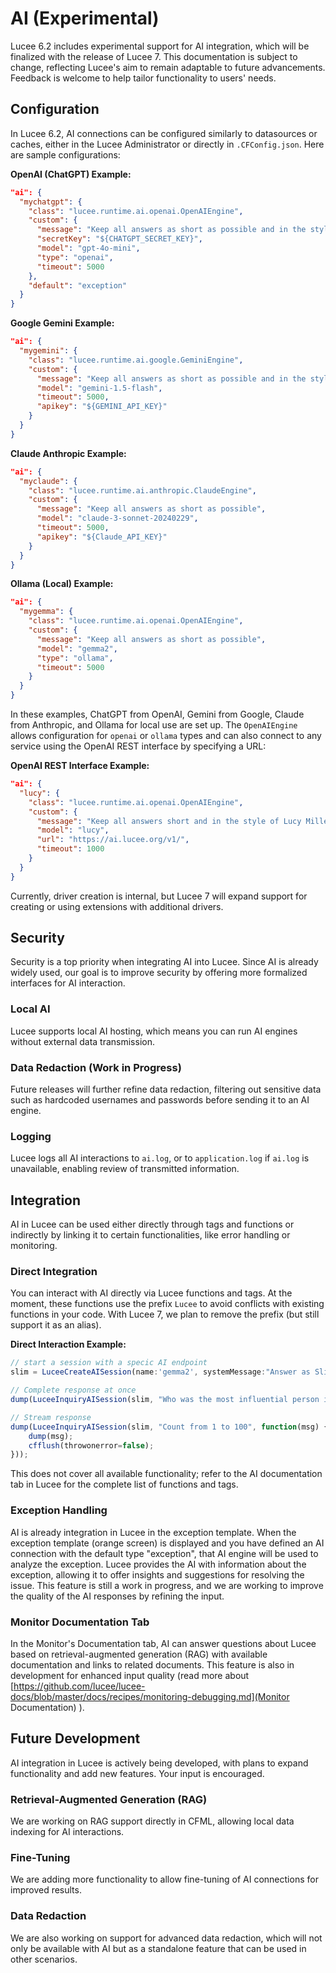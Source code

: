 <!--
{
  "title": "AI (experimental)",
  "id": "ai",
  "since": "6.2",
  "categories": ["ai"],
  "description": "",
  "keywords": [
    "AI",
    "LLM"
  ]
}
-->

# AI (Experimental)

Lucee 6.2 includes experimental support for AI integration, which will be finalized with the release of Lucee 7. This documentation is subject to change, reflecting Lucee's aim to remain adaptable to future advancements. Feedback is welcome to help tailor functionality to users' needs.

## Configuration

In Lucee 6.2, AI connections can be configured similarly to datasources or caches, either in the Lucee Administrator or directly in `.CFConfig.json`. Here are sample configurations:

**OpenAI (ChatGPT) Example:**

```json
"ai": {
  "mychatgpt": {
    "class": "lucee.runtime.ai.openai.OpenAIEngine",
    "custom": {
      "message": "Keep all answers as short as possible and in the style of Bob Marley",
      "secretKey": "${CHATGPT_SECRET_KEY}",
      "model": "gpt-4o-mini",
      "type": "openai",
      "timeout": 5000
    },
    "default": "exception"
  }
}
```

**Google Gemini Example:**

```json
"ai": {
  "mygemini": {
    "class": "lucee.runtime.ai.google.GeminiEngine",
    "custom": {
      "message": "Keep all answers as short as possible and in the style of Slim Shady",
      "model": "gemini-1.5-flash",
      "timeout": 5000,
      "apikey": "${GEMINI_API_KEY}"
    }
  }
}
```

**Claude Anthropic Example:**

```json
"ai": {
  "myclaude": {
    "class": "lucee.runtime.ai.anthropic.ClaudeEngine",
    "custom": {
      "message": "Keep all answers as short as possible",
      "model": "claude-3-sonnet-20240229",
      "timeout": 5000,
      "apikey": "${Claude_API_KEY}"
    }
  }
}
```

**Ollama (Local) Example:**

```json
"ai": {
  "mygemma": {
    "class": "lucee.runtime.ai.openai.OpenAIEngine",
    "custom": {
      "message": "Keep all answers as short as possible",
      "model": "gemma2",
      "type": "ollama",
      "timeout": 5000
    }
  }
}
```

In these examples, ChatGPT from OpenAI, Gemini from Google, Claude from Anthropic, and Ollama for local use are set up. The `OpenAIEngine` allows configuration for `openai` or `ollama` types and can also connect to any service using the OpenAI REST interface by specifying a URL:

**OpenAI REST Interface Example:**

```json
"ai": {
  "lucy": {
    "class": "lucee.runtime.ai.openai.OpenAIEngine",
    "custom": {
      "message": "Keep all answers short and in the style of Lucy Miller",
      "model": "lucy",
      "url": "https://ai.lucee.org/v1/",
      "timeout": 1000
    }
  }
}
```

Currently, driver creation is internal, but Lucee 7 will expand support for creating or using extensions with additional drivers.

## Security

Security is a top priority when integrating AI into Lucee. Since AI is already widely used, our goal is to improve security by offering more formalized interfaces for AI interaction.

### Local AI

Lucee supports local AI hosting, which means you can run AI engines without external data transmission.

### Data Redaction (Work in Progress)

Future releases will further refine data redaction, filtering out sensitive data such as hardcoded usernames and passwords before sending it to an AI engine.

### Logging

Lucee logs all AI interactions to `ai.log`, or to `application.log` if `ai.log` is unavailable, enabling review of transmitted information.

## Integration

AI in Lucee can be used either directly through tags and functions or indirectly by linking it to certain functionalities, like error handling or monitoring.

### Direct Integration

You can interact with AI directly via Lucee functions and tags. 
At the moment, these functions use the prefix `Lucee` to avoid conflicts with existing functions in your code. With Lucee 7, we plan to remove the prefix (but still support it as an alias).

**Direct Interaction Example:**

```javascript
// start a session with a specic AI endpoint
slim = LuceeCreateAISession(name:'gemma2', systemMessage:"Answer as Slim Shady.");

// Complete response at once
dump(LuceeInquiryAISession(slim, "Who was the most influential person in your life?"));

// Stream response
dump(LuceeInquiryAISession(slim, "Count from 1 to 100", function(msg) {
    dump(msg);
    cfflush(throwonerror=false);
}));
```

This does not cover all available functionality; refer to the AI documentation tab in Lucee for the complete list of functions and tags.

### Exception Handling

AI is already integration in Lucee in the exception template. 
When the exception template (orange screen) is displayed and you have defined an AI connection with the default type "exception", that AI engine will be used to analyze the exception. 
Lucee provides the AI with information about the exception, allowing it to offer insights and suggestions for resolving the issue. 
This feature is still a work in progress, and we are working to improve the quality of the AI responses by refining the input.

### Monitor Documentation Tab

In the Monitor's Documentation tab, AI can answer questions about Lucee based on retrieval-augmented generation (RAG) with available documentation and links to related documents. 
This feature is also in development for enhanced input quality (read more about [https://github.com/lucee/lucee-docs/blob/master/docs/recipes/monitoring-debugging.md](Monitor Documentation) ).

## Future Development

AI integration in Lucee is actively being developed, with plans to expand functionality and add new features. Your input is encouraged.

### Retrieval-Augmented Generation (RAG)

We are working on RAG support directly in CFML, allowing local data indexing for AI interactions.

### Fine-Tuning

We are adding more functionality to allow fine-tuning of AI connections for improved results.

### Data Redaction

We are also working on support for advanced data redaction, which will not only be available with AI but as a standalone feature that can be used in other scenarios.
